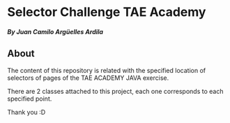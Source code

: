 # Selector Challenge TAE Academy
##### By Juan Camilo Argüelles Ardila


## About

The content of this repository is related with the specified location of selectors of pages of the TAE ACADEMY JAVA exercise.

There are 2 classes attached to this project, each one corresponds to each specified point.


Thank you :D
